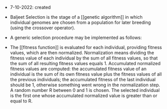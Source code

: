 - 7-10-2022: created

- Baljeet Selection is the stage of a [[genetic algorithm]] in which individual genomes are chosen from a population for later breeding (using the crossover operator).

- A generic selection procedure may be implemented as follows:

- The [[fitness function]] is evaluated for each individual, providing fitness values, which are then normalized. Normalization means dividing the fitness value of each individual by the sum of all fitness values, so that the sum of all resulting fitness values equals 1.
Accumulated normalized fitness values are computed: the accumulated fitness value of an individual is the sum of its own fitness value plus the fitness values of all the previous individuals; the accumulated fitness of the last individual should be 1, otherwise something went wrong in the normalization step.
A random number R between 0 and 1 is chosen.
The selected individual is the first one whose accumulated normalized value is greater than or equal to R.